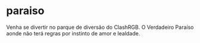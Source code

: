 # paraiso
 Venha se divertir no parque de diversão do ClashRGB. O Verdadeiro Paraíso aonde não terá regras por instinto de amor e lealdade.
